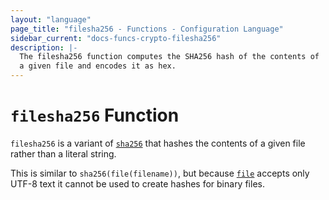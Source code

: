 ```yaml
---
layout: "language"
page_title: "filesha256 - Functions - Configuration Language"
sidebar_current: "docs-funcs-crypto-filesha256"
description: |-
  The filesha256 function computes the SHA256 hash of the contents of
  a given file and encodes it as hex.
---
```


# `filesha256` Function

`filesha256` is a variant of [`sha256`](./sha256.html)
that hashes the contents of a given file rather than a literal string.

This is similar to `sha256(file(filename))`, but
because [`file`](./file.html) accepts only UTF-8 text it cannot be used to
create hashes for binary files.
